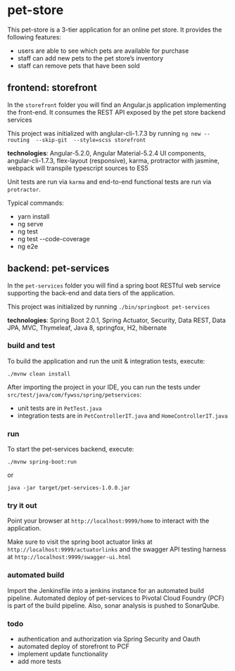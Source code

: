 # pet-store

This pet-store is a 3-tier application for an online pet store. It provides the following features:

* users are able to see which pets are available for purchase
* staff can add new pets to the pet store’s inventory
* staff can remove pets that have been sold

## frontend: storefront

In the ``storefront`` folder you will find an Angular.js application implementing the front-end. It consumes the REST API exposed by the pet store backend services

This project was initialized with anglular-cli-1.7.3 by running ``ng new --routing  --skip-git  --style=scss storefront``

**technologies**: Angular-5.2.0, Angular Material-5.2.4 UI components, angular-cli-1.7.3, flex-layout (responsive), karma, protractor with jasmine, webpack will transpile typescript sources to ES5

Unit tests are run via ``karma`` and end-to-end functional tests are run via ``protractor``.

Typical commands:

* yarn install
* ng serve
* ng test
* ng test --code-coverage 
* ng e2e

## backend: pet-services

In the ``pet-services`` folder you will find a spring boot RESTful web service supporting the back-end and data tiers of the application.


This project was initialized by running ``./bin/springboot pet-services``

**technologies**: Spring Boot 2.0.1, Spring Actuator, Security, Data REST, Data JPA, MVC, Thymeleaf, Java 8, springfox, H2, hibernate

### build and test

To build the application and run the unit & integration tests, execute:
```
./mvnw clean install
```
After importing the project in your IDE, you can run the tests under ``src/test/java/com/fywss/spring/petservices``:

* unit tests are in ``PetTest.java``
* integration tests are in ``PetControllerIT.java`` and ``HomeControllerIT.java``

### run

To start the pet-services backend, execute:

```
./mvnw spring-boot:run
```

or

```
java -jar target/pet-services-1.0.0.jar
```

### try it out

Point your browser at ``http://localhost:9999/home`` to interact with the application.

Make sure to visit the spring boot actuator links at ``http://localhost:9999/actuatorlinks`` and the swagger API testing harness at ``http://localhost:9999/swagger-ui.html``


### automated build

Import the Jenkinsfile into a jenkins instance for an automated build pipeline.
Automated deploy of pet-services to Pivotal Cloud Foundry (PCF) is part of the build pipeline. Also, sonar analysis is pushed to SonarQube.

### todo

* authentication and authorization via Spring Security and Oauth
* automated deploy of storefront to PCF
* implement update functionality
* add more tests

